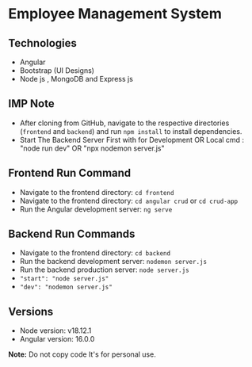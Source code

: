 # Employee Management System

## Technologies
- Angular
- Bootstrap (UI Designs)
- Node js , MongoDB and Express js

## IMP Note
- After cloning from GitHub, navigate to the respective directories (`frontend` and `backend`) and run `npm install` to install dependencies.
- Start The Backend Server First with for Development OR Local cmd : "node run dev" OR "npx nodemon server.js"


## Frontend Run Command
- Navigate to the frontend directory: `cd frontend`
- Navigate to the frontend directory: `cd angular crud` or `cd crud-app`
- Run the Angular development server: `ng serve`

## Backend Run Commands
- Navigate to the frontend directory: `cd backend`
- Run the backend development server: `nodemon server.js`
- Run the backend production server: `node server.js`
- `"start": "node server.js"`
- `"dev": "nodemon server.js"`

## Versions
- Node version: v18.12.1
- Angular version: 16.0.0

**Note:** Do not copy code It's for personal use.
